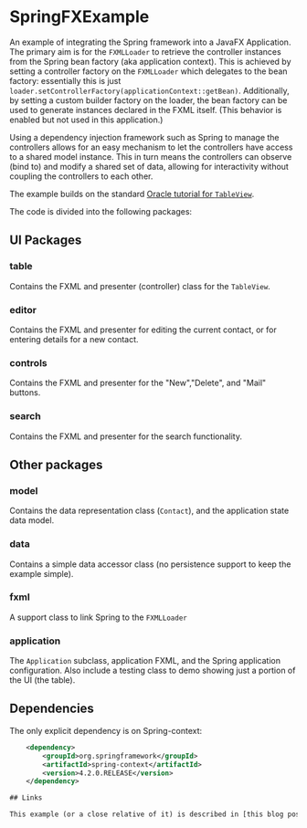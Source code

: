 # SpringFXExample

An example of integrating the Spring framework into a JavaFX Application. The primary aim is for the `FXMLLoader` 
to retrieve the controller instances from the Spring bean factory (aka application context). This is achieved by
setting a controller factory on the `FXMLLoader` which delegates to the bean factory: essentially this is just
`loader.setControllerFactory(applicationContext::getBean)`. Additionally, by setting a custom builder factory on the
loader, the bean factory can be used to generate instances declared in the FXML itself. (This behavior is enabled but not
used in this application.)

Using a dependency injection framework such as Spring to manage the controllers allows for an easy mechanism to let the 
controllers have access to a shared model instance. This in turn means the controllers can observe (bind to) and modify a shared
set of data, allowing for interactivity without coupling the controllers to each other.

The example builds on the standard [Oracle tutorial for `TableView`](http://docs.oracle.com/javase/8/javafx/user-interface-tutorial/table-view.htm#CJAGAAEE).

The code is divided into the following packages:

## UI Packages

### table 

Contains the FXML and presenter (controller) class for the `TableView`.

### editor 

Contains the FXML and presenter for editing the current contact, or for entering details for a new contact.

### controls

Contains the FXML and presenter for the "New","Delete", and "Mail" buttons.

### search

Contains the FXML and presenter for the search functionality.

## Other packages

### model

Contains the data representation class (`Contact`), and the application state data model.

### data

Contains a simple data accessor class (no persistence support to keep the example simple).

### fxml

A support class to link Spring to the `FXMLLoader`

### application

The `Application` subclass, application FXML, and the Spring application configuration. Also include a testing
class to demo showing just a portion of the UI (the table).

## Dependencies

The only explicit dependency is on Spring-context:

```xml
  	<dependency>
  		<groupId>org.springframework</groupId>
  		<artifactId>spring-context</artifactId>
  		<version>4.2.0.RELEASE</version>
  	</dependency>

## Links

This example (or a close relative of it) is described in [this blog post](https://www.marshall.edu/genomicjava/2015/09/27/experiments-with-spring-and-javafx/).

